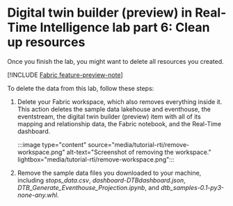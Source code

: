 # Digital twin builder (preview) in Real-Time Intelligence lab part 6: Clean up resources

Once you finish the lab, you might want to delete all resources you created. 

[!INCLUDE [Fabric feature-preview-note](../../includes/feature-preview-note.md)]

To delete the data from this lab, follow these steps:
1. Delete your Fabric workspace, which also removes everything inside it. This action deletes the sample data lakehouse and eventhouse, the eventstream, the digital twin builder (preview) item with all of its mapping and relationship data, the Fabric notebook, and the Real-Time dashboard.

    :::image type="content" source="media/tutorial-rti/remove-workspace.png" alt-text="Screenshot of removing the workspace." lightbox="media/tutorial-rti/remove-workspace.png":::

2. Remove the sample data files you downloaded to your machine, including *stops_data.csv*, *dashboard-DTBdashboard.json*, *DTB_Generate_Eventhouse_Projection.ipynb*, and *dtb_samples-0.1-py3-none-any.whl*.
